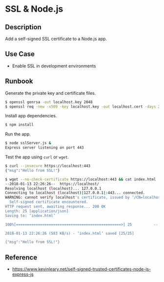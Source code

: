 # SSL & Node.js

## Description
Add a self-signed SSL certificate to a Node.js app.

## Use Case
* Enable SSL in development environments

## Runbook

Generate the private key and certificate files.
```bash
$ openssl genrsa -out localhost.key 2048
$ openssl req -new -x509 -key localhost.key -out localhost.cert -days 3650 -subj /CN=localhost
```

Install app dependencies.
```bash
$ npm install
```

Run the app.
```bash
$ node sslServer.js &
Express server listening on port 443
```

Test the app using `curl` or `wget`.
```bash
$ curl --insecure https://localhost:443
{"msg":"Hello from SSL!"}
```
```bash
$ wget --no-check-certificate https://localhost:443 && cat index.html
--2018-01-13 22:26:26--  https://localhost/
Resolving localhost (localhost)... 127.0.0.1
Connecting to localhost (localhost)|127.0.0.1|:443... connected.
WARNING: cannot verify localhost's certificate, issued by ‘/CN=localhost’:
  Self-signed certificate encountered.
HTTP request sent, awaiting response... 200 OK
Length: 25 [application/json]
Saving to: ‘index.html’

100%[================================================>] 25          --.-K/s   in 0s

2018-01-13 22:26:26 (583 KB/s) - ‘index.html’ saved [25/25]

{"msg":"Hello from SSL!"}
```
## Reference
* https://www.kevinleary.net/self-signed-trusted-certificates-node-js-express-js